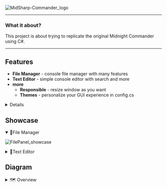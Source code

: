 ![MidSharp-Commander_logo](https://i.imgur.com/yFVlLJq.png)

---

### What it about?

This project is about trying to replicate the original Midnight Commander using C#.

---

## Features

- **File Manager** - console file manager with many features
- **Text Editor** - simple console editor with search and more
- **more**
  - **Responsible** - resize window as you want
  - **Themes** - personalize your GUI experience in config.cs

<details>
<summary>Details</summary>

- **File Manager**
  - **Basic fucntion:**
    - **TAB** = switch pane
    - **ENTER** = enter seleced folder
  - **Footer function:**
    - **F1** = Drives
    - **F2** = Create file
    - **F3** = **Preview** file
    - **F4** = **Edit** file
    - **F5** = Copy file
    - **F6** = Rename/Move file
    - **F7** = Create folder
    - **F8** = Delete item
    - **F10** = Quit
- **Text Editor**
  - **Control**
    - Arrows
    - PageUP/DOWN
    - END/HOME
  - **Search**
    - Search
      - Find All
    - Replace
      - Skip
      - Replace All
  - **Select**
    - **F3** = Mark MODE
    - **F8** = Delete
    - **F6** = Move
    - **F5** = Copy
- **More**
  - **Responsible** - resize window as you want
  - **Themes** - personalize your GUI experience in config.cs
  - **Keybinds** - use your function keys
  - **PopUps** - eazy to implement poups
  </details>

## Showcase

<details open> <summary>📁File Manager</summary>

![FilePanel_showcase](https://i.imgur.com/DLah2LE.png)

</details>

<details> <summary>📝Text Editor</summary>

![TextEditor_showcase](https://i.imgur.com/5etjCTk.png)

</details>

## Diagram

<details>
<summary>🗺️ Overview</summary>

![Diagram_V0.5](https://i.imgur.com/R1MYEHR.png)

</details>
